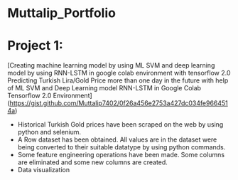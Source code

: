 # Muttalip_Portfolio
# Project 1:

[Creating machine learning model by using ML SVM and deep learning model by using RNN-LSTM in google colab environment with tensorflow 2.0
Predicting Turkish Lira/Gold Price more than one day in the future with help of ML SVM and Deep Learning model RNN-LSTM in Google Colab Tensorflow 2.0 Environment] (https://gist.github.com/Muttalip7402/0f26a456e2753a427dc034fe9664514a)

- Historical Turkish Gold prices have been scraped on the web by using python and selenium. 
- A Row dataset has been obtained. All values are in the dataset were being converted to their suitable datatype by using python commands.
- Some feature engineering operations have been made. Some columns are eliminated and some new columns are created.
- Data visualization

